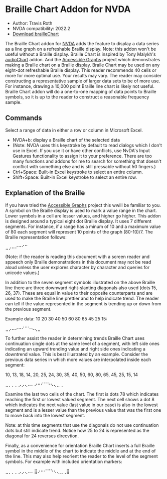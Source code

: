 # Braille Chart Addon for NVDA

* Author: Travis Roth
* NVDA compatibility: 2022.2
* [Download brailleChart][1]

The Braille Chart addon for [NVDA][4] adds the feature to display a data series as a line graph on a refreshable Braille display. Note: this addon won't be useful without a Braille display.
Braille Chart is inspired by Tony Malykh's [audioChart][2] addon. And the [Accessible Graphs][3] project which demonstrates making a Braille chart on a Braille display.
Braile Chart may be used on any eight-dot refreshable Braille display. This reader recommends 40 cells or more for more optimal use. Your results may vary. The reader may consider constructing a representative sample of larger data sets to be of more use. For instance, drawing a 10,000 point Braille line chart is likely not useful. Braille Chart addon will do a one-to-one mapping of data points to Braille symbols, so it is up to the reader to construct a reasonable frequency sample.

## Commands
Select a range of data in either a row or column in Microsoft Excel.

* NVDA+b: display a Braille chart of the selected data
* (Note: NVDA uses this keystroke by default to read dialogs which I don't use in Excel. If you use it or have other conflicts, use NvDA's Input Gestures functionality to assign it to your preference. There are too many functions and addons for me to search for something that doesn't conflict with something else and is still pressable without 50 fingers.)
* Ctrl+Space: Built-in Excel keystroke to select an entire column. 
* Shift+Space: Built-in Excel keystroke to select an entire row.

## Explanation of the Braille
If you have tried the [Accessible Graphs][3] project this wwill be familiar to you. A symbol on the Braille display is used to mark a value range in the chart. Lower symbols in a cell are lesser values, and higher go higher.
This addon is designed around a typical eight dot Braille display. It uses 7 different segments. For instance, if a range has a minum of 10 and a maximum value of 80 each segment will represent 10 points of the graph (80-10)/7. The Braille representation follows: 

⣀⡠⠤⠔⠒⠊⠉

(Note: if the reader is reading this document with a screen reader and sppeech only Braille demonstrations in this document may not be read aloud unless the user explores character by character and queries for unicode values.)

In addition to the seven segment symbols illustrated on the above Braille line there are three downward right-slanting diagonals also used (dots 15, 26, 37). These are equal in value to their opposite counterparts and are used to make the Braille line prettier and to help indicate trend. The reader can tell if the value represented in the segment is trending up or down from the previous segment.

Example data: 10 20 30 40 50 60 80 65 45 25 15:

⣀⡠⠤⠔⠒⠊⠉⠑⠢⢄⣀

To further assist the reader in determining trends Braille Chart uses continuation single dots at the same level of a segment, with left side ones indicating an upward trending value and right side ones indicating a downtrend value. This is best illustrated by an example.
Consider the previous data series in which more values are interpolated inside each segment: 

10, 13, 18, 14, 20, 25, 24, 30, 35, 40, 50, 60, 80, 65, 45, 25, 15, 14

⣀⡀⡀⡀⡠⡠⢄⠤⠄⠔⠒⠊⠉⠑⠢⢄⣀⢀

Examine the last two cells of the chart. The first is dots 78 which indicates reaching the first or lowest valued segment. The next cell shows a dot 8 which indicates the next value (last value in our case) is also in the lowest segment and is a lesser value than the previous value that was the first one to move back into the lowest segment. 

Note: at this time segments that use the diagonals do not use continuation dots but still indicate trend. Notice how 25 to 24 is represented as the diagonal for 24 reverses direcvtion. 

Finally, as a convenience for orientation Braille Chart inserts a full Braille symbol in the middle of the chart to indicate the middle and at the end of the line. This may also help reorient the reader to the level of the segment symbols. For example with included orientation markers: 

⣀⡀⡀⡀⡠⡠⢄⠤⠄⣿⠔⠒⠊⠉⠑⠢⢄⣀⢀⣿


[1]: https://github.com/travisroth/brailleChart/releases/download/0.1/brailleChart-0.1.nvda-addon

[2]: https://addons.nvda-project.org/addons/AudioChart.en.html

[3]: https://accessiblegraphs.org/

[4]: https://www.nvaccess.org/
